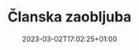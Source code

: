 ---
title: "Članska zaobljuba"
date: 2023-03-02T17:02:25+01:00
description: ""
file: "zaobljuba.pdf"
kind: "document"
---